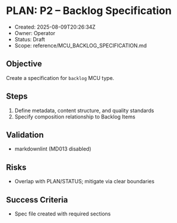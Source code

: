 # PLAN: P2 – Backlog Specification

- Created: 2025-08-09T20:26:34Z
- Owner: Operator
- Status: Draft
- Scope: reference/MCU_BACKLOG_SPECIFICATION.md

## Objective
Create a specification for `backlog` MCU type.

## Steps
1. Define metadata, content structure, and quality standards
2. Specify composition relationship to Backlog Items

## Validation
- markdownlint (MD013 disabled)

## Risks
- Overlap with PLAN/STATUS; mitigate via clear boundaries

## Success Criteria
- Spec file created with required sections
